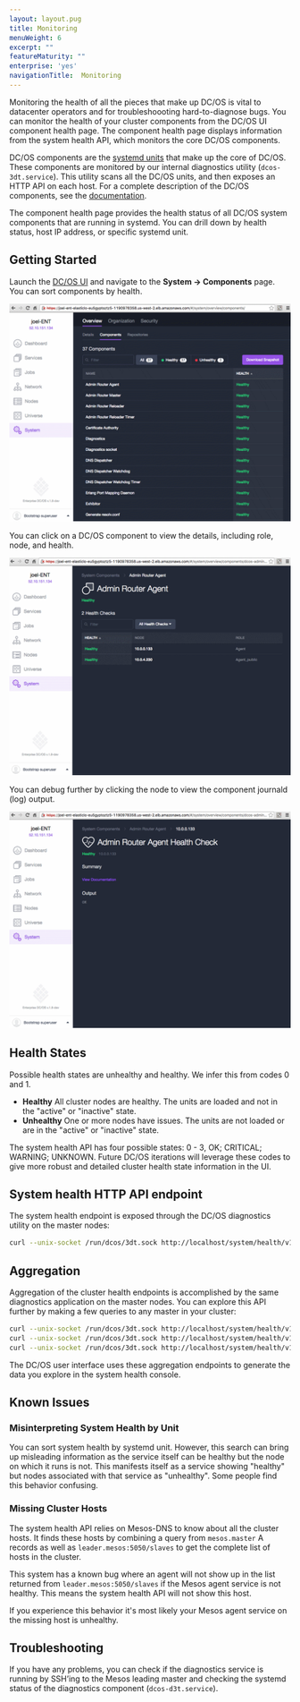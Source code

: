 ```yaml
---
layout: layout.pug
title: Monitoring
menuWeight: 6
excerpt: ""
featureMaturity: ""
enterprise: 'yes'
navigationTitle:  Monitoring
---
```



Monitoring the health of all the pieces that make up DC/OS is vital to datacenter operators and for troubleshoooting hard-to-diagnose bugs. You can monitor the health of your cluster components from the DC/OS UI component health page. The component health page displays information from the system health API, which monitors the core DC/OS components.

DC/OS components are the [systemd units](https://www.freedesktop.org/wiki/Software/systemd/) that make up the core of DC/OS. These components are monitored by our internal diagnostics utility (`dcos-3dt.service`). This utility scans all the DC/OS units, and then exposes an HTTP API on each host. For a complete description of the DC/OS components, see the [documentation](/docs/1.8/overview/components/).

The component health page provides the health status of all DC/OS system components that are running in systemd. You can drill down by health status, host IP address, or specific systemd unit.

## Getting Started

Launch the [DC/OS UI](/docs/1.8/usage/webinterface/) and navigate to the **System -> Components** page. You can sort components by health.

![system health](img/component-system-view.png)

You can click on a DC/OS component to view the details, including role, node, and health.

![node detail](img/component-node-detail.png)

You can debug further by clicking the node to view the component journald (log) output.

![log](img/component-node-output.png)

## Health States

Possible health states are unhealthy and healthy. We infer this from codes 0 and 1.

*   **Healthy** All cluster nodes are healthy. The units are loaded and not in the "active" or "inactive" state.
*   **Unhealthy** One or more nodes have issues. The units are not loaded or are in the "active" or "inactive" state.

The system health API has four possible states: 0 - 3, OK; CRITICAL; WARNING; UNKNOWN. Future DC/OS iterations will leverage these codes to give more robust and detailed cluster health state information in the UI.

## System health HTTP API endpoint

The system health endpoint is exposed through the DC/OS diagnostics utility on the master nodes:

```bash
curl --unix-socket /run/dcos/3dt.sock http://localhost/system/health/v1
```

## Aggregation

Aggregation of the cluster health endpoints is accomplished by the same diagnostics application on the master nodes. You can explore this API further by making a few queries to any master in your cluster:

```bash
curl --unix-socket /run/dcos/3dt.sock http://localhost/system/health/v1/units
curl --unix-socket /run/dcos/3dt.sock http://localhost/system/health/v1/nodes
curl --unix-socket /run/dcos/3dt.sock http://localhost/system/health/v1/report
``` 

The DC/OS user interface uses these aggregation endpoints to generate the data you explore in the system health console.

## Known Issues

### Misinterpreting System Health by Unit

You can sort system health by systemd unit. However, this search can bring up misleading information as the service itself can be healthy but the node on which it runs is not. This manifests itself as a service showing "healthy" but nodes associated with that service as "unhealthy". Some people find this behavior confusing.

### Missing Cluster Hosts

The system health API relies on Mesos-DNS to know about all the cluster hosts. It finds these hosts by combining a query from `mesos.master` A records as well as `leader.mesos:5050/slaves` to get the complete list of hosts in the cluster.

This system has a known bug where an agent will not show up in the list returned from `leader.mesos:5050/slaves` if the Mesos agent service is not healthy. This means the system health API will not show this host.

If you experience this behavior it's most likely your Mesos agent service on the missing host is unhealthy.

## Troubleshooting

If you have any problems, you can check if the diagnostics service is running by SSH’ing to the Mesos leading master and checking the systemd status of the diagnostics component (`dcos-d3t.service`).

 [4]: https://www.freedesktop.org/wiki/Software/systemd/
 [5]: http://erlang.org/doc/man/epmd.html
 [6]: /docs/1.8/administration/id-and-access-mgt/
 [7]: /docs/1.8/usage/service-discovery/load-balancing-vips/
 [8]: /docs/1.8/overview/concepts/#private
 [9]: /docs/1.8/overview/concepts/#public
 [10]: http://mesos.apache.org/documentation/latest/persistent-volume/
